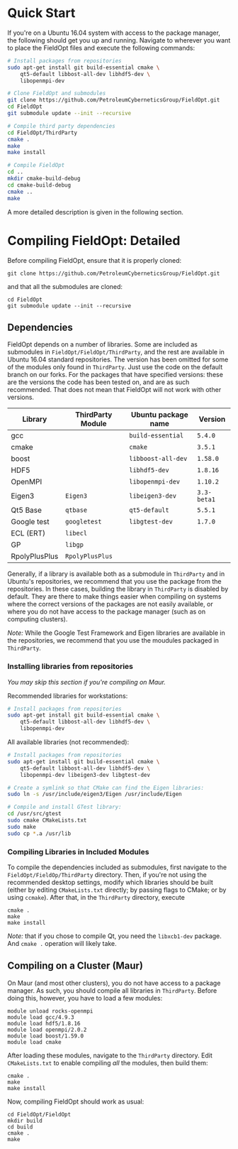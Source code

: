 # Quick Start
If you're on a Ubuntu 16.04 system with access to the package manager, the
following should get you up and running. Navigate to wherever you want to place
the FieldOpt files and execute the following commands:

```bash
# Install packages from repositories
sudo apt-get install git build-essential cmake \
    qt5-default libbost-all-dev libhdf5-dev \
    libopenmpi-dev

# Clone FieldOpt and submodules
git clone https://github.com/PetroleumCyberneticsGroup/FieldOpt.git
cd FieldOpt
git submodule update --init --recursive

# Compile third party dependencies
cd FieldOpt/ThirdParty
cmake .
make
make install

# Compile FieldOpt
cd ..
mkdir cmake-build-debug
cd cmake-build-debug
cmake ..
make
```

A more detailed description is given in the following section.


# Compiling FieldOpt: Detailed

Before compiling FieldOpt, ensure that it is properly cloned:
```
git clone https://github.com/PetroleumCyberneticsGroup/FieldOpt.git
```
and that all the submodules are cloned:
```
cd FieldOpt
git submodule update --init --recursive
```

## Dependencies

FieldOpt depends on a number of libraries. Some are included as
submodules in `FieldOpt/FieldOpt/ThirdParty`, and the rest are available
in Ubuntu 16.04 standard repositories. The version has been omitted for some of
the modules only found in `ThirdParty`. Just use the code on the default branch
on our forks. For the packages that have specified versions: these are the
versions the code has been tested on, and are as such recommended. That does not
mean that FieldOpt will not work with other versions.

| Library         | ThirdParty Module | Ubuntu package name | Version     |
| --------------- | ----------------- | ------------------- | ----------- |
| gcc             |                   | `build-essential`   | `5.4.0`     |
| cmake           |                   | `cmake`             | `3.5.1`     |
| boost           |                   | `libboost-all-dev`  | `1.58.0`    |
| HDF5            |                   | `libhdf5-dev`       | `1.8.16`    |
| OpenMPI         |                   | `libopenmpi-dev`    | `1.10.2`    |
| Eigen3          | `Eigen3`          | `libeigen3-dev`     | `3.3-beta1` |
| Qt5 Base        | `qtbase`          | `qt5-default`       | `5.5.1`     |
| Google test     | `googletest`      | `libgtest-dev`      | `1.7.0`     |
| ECL (ERT)       | `libecl`          |                     |             |
| GP              | `libgp`           |                     |             |
| RpolyPlusPlus   | `RpolyPlusPlus`   |                     |             |

Generally, if a library is available both as a submodule in `ThirdParty`
and in Ubuntu's repositories, we recommend that you use the package from
the repositories. In these cases, building the library in `ThirdParty`
is disabled by default. They are there to make things easier when
compiling on systems where the correct versions of the packages are not
easily available, or where you do not have access to the package manager
(such as on computing clusters).

*Note:* While the Google Test Framework and Eigen libraries are available in the
repositories, we recommend that you use the moudules packaged in `ThirdParty`.

### Installing libraries from repositories

_You may skip this section if you're compiling on Maur._

Recommended libraries for workstations:

```bash
# Install packages from repositories
sudo apt-get install git build-essential cmake \
    qt5-default libbost-all-dev libhdf5-dev \
    libopenmpi-dev
```

All available libraries (not recommended):

```bash
# Install packages from repositories
sudo apt-get install git build-essential cmake \
    qt5-default libbost-all-dev libhdf5-dev \
    libopenmpi-dev libeigen3-dev libgtest-dev

# Create a symlink so that CMake can find the Eigen libraries:
sudo ln -s /usr/include/eigen3/Eigen /usr/include/Eigen

# Compile and install GTest library:
cd /usr/src/gtest
sudo cmake CMakeLists.txt
sudo make
sudo cp *.a /usr/lib
```


### Compiling Libraries in Included Modules

To compile the dependencies included as submodules, first navigate to the
`FieldOpt/FieldOp/ThirdParty` directory. Then, if you're not using the
recommended desktop settings, modify which libraries should be built (either by
editing `CMakeLists.txt` directly; by passing flags to CMake; or by using
`ccmake`). After that, in the `ThirdParty` directory, execute
```
cmake .
make
make install
```
*Note:* that if you chose to compile Qt, you need the `libxcb1-dev` package. And
`cmake .` operation will likely take.

## Compiling on a Cluster (Maur)

On Maur (and most other clusters), you do not have access to a package manager.
As such, you should compile all libraries in `ThirdParty`. Before doing this,
however, you have to load a few modules:
```
module unload rocks-openmpi
module load gcc/4.9.3
module load hdf5/1.8.16
module load openmpi/2.0.2
module load boost/1.59.0
module load cmake
```

After loading these modules, navigate to the `ThirdParty` directory. Edit
`CMakeLists.txt` to enable compiling _all_ the modules, then build them:
```
cmake .
make
make install
```

Now, compiling FieldOpt should work as usual:
```
cd FieldOpt/FieldOpt
mkdir build
cd build
cmake .
make
```
